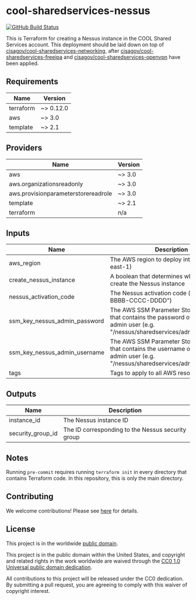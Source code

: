 # cool-sharedservices-nessus #

[![GitHub Build Status](https://github.com/cisagov/cool-sharedservices-nessus/workflows/build/badge.svg)](https://github.com/cisagov/cool-sharedservices-nessus/actions)

This is Terraform for creating a Nessus instance in the COOL Shared Services
account.  This deployment should be laid down on top of
[cisagov/cool-sharedservices-networking](https://github.com/cisagov/cool-sharedservices-networking),
after
[cisagov/cool-sharedservices-freeipa](https://github.com/cisagov/cool-sharedservices-freeipa)
and
[cisagov/cool-sharedservices-openvpn](https://github.com/cisagov/cool-sharedservices-openvpn)
have been applied.

## Requirements ##

| Name | Version |
|------|---------|
| terraform | ~> 0.12.0 |
| aws | ~> 3.0 |
| template | ~> 2.1 |

## Providers ##

| Name | Version |
|------|---------|
| aws | ~> 3.0 |
| aws.organizationsreadonly | ~> 3.0 |
| aws.provisionparameterstorereadrole | ~> 3.0 |
| template | ~> 2.1 |
| terraform | n/a |

## Inputs ##

| Name | Description | Type | Default | Required |
|------|-------------|------|---------|:--------:|
| aws_region | The AWS region to deploy into (e.g. us-east-1) | `string` | `us-east-1` | no |
| create_nessus_instance | A boolean that determines whether or not to create the Nessus instance | `bool` | `false` | no |
| nessus_activation_code | The Nessus activation code (e.g. "AAAA-BBBB-CCCC-DDDD") | `string` | `` | no |
| ssm_key_nessus_admin_password | The AWS SSM Parameter Store parameter that contains the password of the Nessus admin user (e.g. "/nessus/sharedservices/admin_password") | `string` | `/nessus/sharedservices/admin_password` | no |
| ssm_key_nessus_admin_username | The AWS SSM Parameter Store parameter that contains the username of the Nessus admin user (e.g. "/nessus/sharedservices/admin_username") | `string` | `/nessus/sharedservices/admin_username` | no |
| tags | Tags to apply to all AWS resources created | `map(string)` | `{}` | no |

## Outputs ##

| Name | Description |
|------|-------------|
| instance_id | The Nessus instance ID |
| security_group_id | The ID corresponding to the Nessus security group |

## Notes ##

Running `pre-commit` requires running `terraform init` in every directory that
contains Terraform code. In this repository, this is only the main directory.

## Contributing ##

We welcome contributions!  Please see [here](CONTRIBUTING.md) for
details.

## License ##

This project is in the worldwide [public domain](LICENSE).

This project is in the public domain within the United States, and
copyright and related rights in the work worldwide are waived through
the [CC0 1.0 Universal public domain
dedication](https://creativecommons.org/publicdomain/zero/1.0/).

All contributions to this project will be released under the CC0
dedication. By submitting a pull request, you are agreeing to comply
with this waiver of copyright interest.
